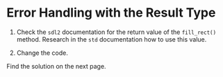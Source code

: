 # Error Handling with the Result Type

1. Check the `sdl2` documentation for the return value of the `fill_rect()` method. Research in the `std` documentation how to use this value.

2. Change the code.

Find the solution on the next page.
